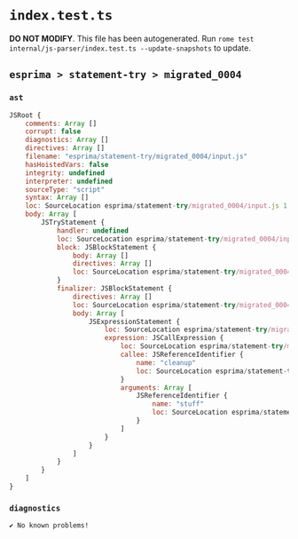 # `index.test.ts`

**DO NOT MODIFY**. This file has been autogenerated. Run `rome test internal/js-parser/index.test.ts --update-snapshots` to update.

## `esprima > statement-try > migrated_0004`

### `ast`

```javascript
JSRoot {
	comments: Array []
	corrupt: false
	diagnostics: Array []
	directives: Array []
	filename: "esprima/statement-try/migrated_0004/input.js"
	hasHoistedVars: false
	integrity: undefined
	interpreter: undefined
	sourceType: "script"
	syntax: Array []
	loc: SourceLocation esprima/statement-try/migrated_0004/input.js 1:0-2:0
	body: Array [
		JSTryStatement {
			handler: undefined
			loc: SourceLocation esprima/statement-try/migrated_0004/input.js 1:0-1:34
			block: JSBlockStatement {
				body: Array []
				directives: Array []
				loc: SourceLocation esprima/statement-try/migrated_0004/input.js 1:4-1:7
			}
			finalizer: JSBlockStatement {
				directives: Array []
				loc: SourceLocation esprima/statement-try/migrated_0004/input.js 1:16-1:34
				body: Array [
					JSExpressionStatement {
						loc: SourceLocation esprima/statement-try/migrated_0004/input.js 1:18-1:32
						expression: JSCallExpression {
							loc: SourceLocation esprima/statement-try/migrated_0004/input.js 1:18-1:32
							callee: JSReferenceIdentifier {
								name: "cleanup"
								loc: SourceLocation esprima/statement-try/migrated_0004/input.js 1:18-1:25 (cleanup)
							}
							arguments: Array [
								JSReferenceIdentifier {
									name: "stuff"
									loc: SourceLocation esprima/statement-try/migrated_0004/input.js 1:26-1:31 (stuff)
								}
							]
						}
					}
				]
			}
		}
	]
}
```

### `diagnostics`

```
✔ No known problems!

```
